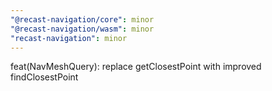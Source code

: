 ```yaml
---
"@recast-navigation/core": minor
"@recast-navigation/wasm": minor
"recast-navigation": minor
---
```


feat(NavMeshQuery): replace getClosestPoint with improved findClosestPoint
